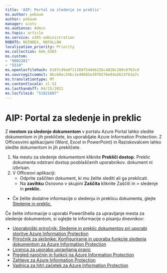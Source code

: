 ```yaml
---
title: 'AIP: Portal za sledenje in preklic'
ms.author: pebaum
author: pebaum
manager: scotv
ms.audience: Admin
ms.topic: article
ms.service: o365-administration
ROBOTS: NOINDEX, NOFOLLOW
localization_priority: Priority
ms.collection: Adm_O365
ms.custom:
- "9002281"
- "5519"
ms.openlocfilehash: b187cd9a0f11168f54deb226c4828c280c0763cd
ms.sourcegitcommit: 8bc60ec34bc1e40685e3976576e04a2623f63a7c
ms.translationtype: MT
ms.contentlocale: sl-SI
ms.lasthandoff: 04/15/2021
ms.locfileid: "51821607"
---
```

# <a name="aip-track-and-revoke-portal"></a>AIP: Portal za sledenje in preklic

Z **mestom za sledenje dokumentom** v portalu Azure Portal lahko sledite dokumentom in jih prekličete, ko uporabljate Azure Information Protection. Z Officeovimi aplikacijami (Word, Excel in PowerPoint) in Raziskovalcem lahko sledite dokumentom in jih prekličete.

1. Na mestu za sledenje dokumentom kliknite **Prekliči dostop.** Preklic dokumenta odstrani dostop pooblaščenih uporabnikov. dokument ni izbrisan.
2. V Officeovi aplikaciji:
    - Odprite zaščiten dokument, ki mu želite slediti ali ga preklicati.
    - Na **zavihku** Osnovno v skupini **Zaščita** kliknite Zaščiti in > sledenje in **preklic.**

- Če želite dodatne informacije o sledenju in preklicu dokumenta, glejte [Sledenje in preklic.](https://docs.microsoft.com/azure/information-protection/rms-client/client-track-revoke)

Če želite informacije o uporabi PowerShella za upravljanje mesta za sledenje dokumentom, si oglejte te informacije o pisanju dnevnikov:
- [Uporabniški priročnik: Sledenje in preklic dokumentov pri uporabi storitve Azure Information Protection](https://docs.microsoft.com/azure/information-protection/rms-client/client-track-revoke)
- [Priročnik za skrbnike: Konfiguriranje in uporaba funkcije sledenja dokumentom za Azure Information Protection](https://docs.microsoft.com/azure/information-protection/rms-client/client-admin-guide-document-tracking)
- [Licenca za uporabo upravljanja pravic](https://docs.microsoft.com/azure/information-protection/configure-usage-rights#rights-management-use-license)
- [Pregled naročnin in funkcij na Azure Information Protection](https://azure.microsoft.com/pricing/details/information-protection)
- [Zahteve za Azure Information Protection](https://docs.microsoft.com/azure/information-protection/get-started/requirements)
- [Vadnica za hitri začetek za Azure Information Protection](https://docs.microsoft.com/azure/information-protection/get-started/infoprotect-quick-start-tutorial)
